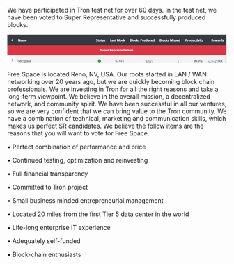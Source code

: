 We have participated in Tron test net for over 60 days.  In the test net, we have been voted to Super Representative and successfully produced blocks.  

![](https://github.com/Pythagoras51213/tronsr-template/blob/master/Blocks.jpg)

Free Space is located Reno, NV, USA. Our roots started in LAN / WAN networking over 20 years ago, but we are quickly becoming block
chain professionals. We are investing in Tron for all the right reasons and take a long-term viewpoint. We believe in the overall mission, a decentralized network, and community spirit. We have been successful in all our ventures, so we are very confident that we can bring value to the Tron community. We have a combination of technical, marketing and communication skills, which makes us perfect SR candidates. We believe the follow items are the reasons that you will want to vote for Free Space.

• Perfect combination of performance and price

• Continued testing, optimization and reinvesting

• Full financial transparency

• Committed to Tron project

• Small business minded entrepreneurial management

• Located 20 miles from the first Tier 5 data center in the world

• Life-long enterprise IT experience

• Adequately self-funded

• Block-chain enthusiasts

